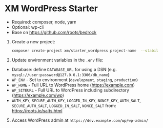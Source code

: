 # XM WordPress Starter

* Required: composer, node, yarn
* Optional: wp-cli
* Base on https://github.com/roots/bedrock

1. Create a new project:
    ```sh
    composer create-project xm/starter_wordpress project-name  --stability=dev
    ```
2. Update environment variables in the `.env` file:
  * Database: define `DATABASE_URL` for using a DSN (e.g. `mysql://user:password@127.0.0.1:3306/db_name`)
  * `WP_ENV` - Set to environment (`development`, `staging`, `production`)
  * `WP_HOME` - Full URL to WordPress home (https://example.com)
  * `WP_SITEURL` - Full URL to WordPress including subdirectory (https://example.com/wp)
  * `AUTH_KEY`, `SECURE_AUTH_KEY`, `LOGGED_IN_KEY`, `NONCE_KEY`, `AUTH_SALT`, `SECURE_AUTH_SALT`, `LOGGED_IN_SALT`, `NONCE_SALT` from: https://roots.io/salts.html
5. Access WordPress admin at `https://dev.example.com/wp/wp-admin/`
